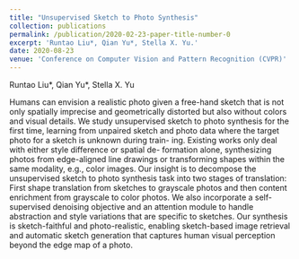 ```yaml
---
title: "Unsupervised Sketch to Photo Synthesis"
collection: publications
permalink: /publication/2020-02-23-paper-title-number-0
excerpt: 'Runtao Liu*, Qian Yu*, Stella X. Yu.'
date: 2020-08-23
venue: 'Conference on Computer Vision and Pattern Recognition (CVPR)'
---
```

Runtao Liu*, Qian Yu*, Stella X. Yu

Humans can envision a realistic photo given a free-hand sketch that is not only spatially imprecise and geometrically distorted but also without colors and visual details. We study unsupervised sketch to photo synthesis for the first time, learning from unpaired sketch and photo data where the target photo for a sketch is unknown during train- ing. Existing works only deal with either style difference or spatial de- formation alone, synthesizing photos from edge-aligned line drawings or transforming shapes within the same modality, e.g., color images.
Our insight is to decompose the unsupervised sketch to photo synthesis task into two stages of translation: First shape translation from sketches to grayscale photos and then content enrichment from grayscale to color photos. We also incorporate a self-supervised denoising objective and an attention module to handle abstraction and style variations that are specific to sketches. Our synthesis is sketch-faithful and photo-realistic, enabling sketch-based image retrieval and automatic sketch generation that captures human visual perception beyond the edge map of a photo.
